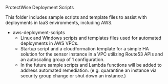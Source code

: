 ProtectWise Deployment Scripts

This folder includes sample scripts and template files to assist with deployments in IaaS environments, including AWS.

- aws-deployment-scripts
    - Linux and Windows scripts and templates files used for automated deployments in AWS VPCs.
    - Startup script and a cloudformation template for a simple HA solution for the sensor instance in a VPC utilizing Route53 APIs and an autoscaling group of 1 configuration.
    - In the future sample scripts and Lambda functions will be added to address automated remediation. (e.g. quarantine an instance via security group change or shut down an instance.)